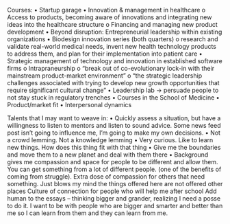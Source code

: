 Courses:
•	Startup garage
•	Innovation & management in healthcare
o	Access to products, becoming aware of innovations and integrating new ideas into the healthcare structure
o	Financing and managing new product development
•	Beyond disruption: Entrepreneurial leadership within existing organizations
•	Biodesign innovation series (both quarters)
o	research and validate real-world medical needs, invent new health technology products to address them, and plan for their implementation into patient care
•	Strategic management of technology and innovation in established software firms
o	Intrapraneurship
o	“break out of co-evolutionary lock-in with their mainstream product-market environment”
o	“the strategic leadership challenges associated with trying to develop new growth opportunities that require significant cultural change”
•	Leadership lab -> persuade people to not stay stuck in regulatory trenches
•	Courses in the School of Medicine
•	Product/market fit
•	Interpersonal dynamics


Talents that I may want to weave in:
•	Quickly assess a situation, but have a willingness to listen to mentors and listen to sound advice. Some news feed post isn’t going to influence me, I’m going to make my own decisions.
•	Not a crowd lemming. Not a knowledge lemming
•	Very curious. Like to learn new things. How does this thing fit with that thing
•	Give me the boundaries and move them to a new planet and deal with them there
•	Background gives me compassion and space for people to be different and allow them. You can get something from a lot of different people. (one of the benefits of coming from struggle). Extra dose of compassion for others that need something.
Just blows my mind the things offered here are not offered other places
Culture of connection for people who will help me after school
Add human to the essays – thinking bigger and grander, realizing I need a posse to do it. I want to be with people who are bigger and smarter and better than me so I can learn from them and they can learn from me.
